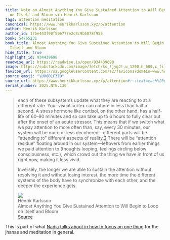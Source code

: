 ```yaml
---
title: Note on Almost Anything You Give Sustained Attention to Will Begin to Loop
  on Itself and Bloom via Henrik Karlsson
tags: attention meditation
canonical: https://www.henrikkarlsson.xyz/p/attention
author: Henrik Karlsson
author_id: 17be443f90f506777e2c8c9b5078f955
book: 54765231
book_title: Almost Anything You Give Sustained Attention to Will Begin to Loop on
  Itself and Bloom
hide_title: true
highlight_id: 934439698
readwise_url: https://readwise.io/open/934439698
image: https://substackcdn.com/image/fetch/$s_!jygJ!,w_1200,h_600,c_fill,f_jpg,q_auto:good,fl_progressive:steep,g_auto/https%3A%2F%2Fsubstack-post-media.s3.amazonaws.com%2Fpublic%2Fimages%2F2b7fb0ff-d0da-4f32-91f3-f20fb768fc58_1200x841.png
favicon_url: https://s2.googleusercontent.com/s2/favicons?domain=www.henrikkarlsson.xyz
source_emoji: "\U0001F310"
source_url: https://www.henrikkarlsson.xyz/p/attention#:~:text=each%20of%20these,the%20experience%20gets.
serial_number: 2025.NTE.130
---
```

> each of these subsystems update what they are reacting to at a different rate. Your visual cortex can cohere in less than half a second. A stress hormone like cortisol, on the other hand, has a half-life of 60–90 minutes and so can take up to 6 hours to fully clear out after the onset of an acute stressor. This means that if we switch what we pay attention to more often than, say, every 30 minutes, our system will be more or less decohered—different parts will be “attending to” different aspects of reality.[2](https://www.henrikkarlsson.xyz/p/attention#footnote-2-169544261) There will be “attention residue” floating around in our system—leftovers from earlier things we paid attention to (thoughts looping, feelings circling below consciousness, etc.), which crowd out the thing we have in front of us right now, making it less vivid.
> 
> Inversely, the longer we are able to sustain the attention without resolving it and without losing interest, the more time the different systems of the body have to synchronize with each other, and the deeper the experience gets.
> <div class="quoteback-footer"><div class="quoteback-avatar"><img class="mini-favicon" src="https://s2.googleusercontent.com/s2/favicons?domain=www.henrikkarlsson.xyz"></div><div class="quoteback-metadata"><div class="metadata-inner"><span style="display:none">FROM:</span><div aria-label="Henrik Karlsson" class="quoteback-author"> Henrik Karlsson</div><div aria-label="Almost Anything You Give Sustained Attention to Will Begin to Loop on Itself and Bloom" class="quoteback-title"> Almost Anything You Give Sustained Attention to Will Begin to Loop on Itself and Bloom</div></div></div><div class="quoteback-backlink"><a target="_blank" aria-label="go to the full text of this quotation" rel="noopener" href="https://www.henrikkarlsson.xyz/p/attention#:~:text=each%20of%20these,the%20experience%20gets." class="quoteback-arrow"> Source</a></div></div>

This is part of what [Nadia talks about in how to focus on one thing](https://www.joshbeckman.org/notes/846060330) for the jhanas and meditation in general.
